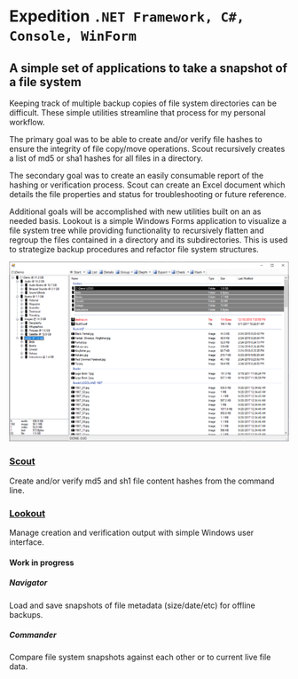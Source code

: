 # Expedition `.NET Framework, C#, Console, WinForm`

## A simple set of applications to take a snapshot of a file system

Keeping track of multiple backup copies of file system directories can be difficult.  These simple utilities streamline that process for my personal workflow.

The primary goal was to be able to create and/or verify file hashes to ensure the integrity of file copy/move operations.  Scout recursively creates a list of md5 or sha1 hashes for all files in a directory.

The secondary goal was to create an easily consumable report of the hashing or verification process.  Scout can create an Excel document which details the file properties and status for troubleshooting or future reference.

Additional goals will be accomplished with new utilities built on an as needed basis.  Lookout is a simple Windows Forms application to visualize a file system tree while providing functionality to recursively flatten and regroup the files contained in a directory and its subdirectories. This is used to strategize backup procedures and refactor file system structures.

![Expedition](./Documentation/Lookout/Main.png)

### [Scout](./Documentation/Scout/README.md)
Create and/or verify md5 and sh1 file content hashes from the command line.

### [Lookout](./Documentation/Lookout/README.md)
Manage creation and verification output with simple Windows user interface.

#### Work in progress

##### Navigator
Load and save snapshots of file metadata (size/date/etc) for offline backups.

##### Commander
Compare file system snapshots against each other or to current live file data.
